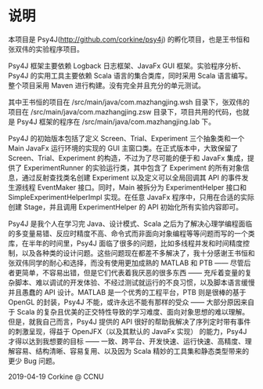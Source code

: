 # 说明

本项目是 Psy4J(http://github.com/corkine/psy4j) 的孵化项目，也是王书恒和张双伟的实验程序项目。

Psy4J 框架主要依赖 Logback 日志框架、JavaFx GUI 框架。实验程序分析、Psy4J 的实用工具主要依赖 Scala 语言的集合类库，同时采用 Scala 语言编写。整个项目采用 Maven 进行构建。没有完全并且充分的单元测试。

其中王书恒的项目在 /src/main/java/com.mazhangjing.wsh 目录下，张双伟的项目在 /src/main/java/com.mazhangjing.zsw 目录下，项目共用的代码，也就是 Psy4J 框架的程序在 /src/main/java/com.mazhangjing.lab 下。

Psy4J 的初始版本包括了定义 Screen、Trial、Experiment 三个抽象类和一个 Main JavaFx 运行环境的实现的 GUI 主窗口类。在正式版本中，大致保留了 Screen、Trial、Experiment 的构造，不过为了尽可能的便于和 JavaFx 集成，提供了 ExperimentRunner 的实验运行类，其中包含了 Experiment 的所有对象信息，通过反射查找类名创建 Experiment 以及定义可以全局回调其 API 的事件发生源线程 EventMaker 接口。同时，Main 被拆分为 ExperimentHelper 接口和 SimpleExperimentHelperImpl 实现。在任意 JavaFx 程序中，只用在合适的实际创建 Stage，并且调用 ExperimentHelper 的 API 初始化所有实验内容即可。

Psy4J 是我个人在学习完 Java、设计模式、Scala 之后为了解决心理学编程面临的多变量易错、反应时精度不高、命令式而非面向对象编程等等问题而写的一个类库，在半年的时间里，Psy4J 面临了很多的问题，比如多线程并发和时间精度控制，以及各种类的设计问题。这些问题现在都差不多解决了，我十分感谢王书恒和张双伟同学的耐心和选择，而没有使用更加成熟的 MATLAB 和 PTB —— 尽管后者更简单，不容易出错，但是它们代表着我厌恶的很多东西 —— 充斥着变量的复杂脚本、难以调试的开发体验、不经过测试就运行的不良习惯，以及脚本语言缓慢并且愚蠢的 API 设计。MATLAB 是一个优秀的工程平台，PTB 则是很棒的基于 OpenGL 的封装，Psy4J 不能，或许永远不能有那样的受众 —— 大部分原因来自于 Scala 的复杂且优美的正交特性导致的学习难度、面向对象思想的难以理解。但是，就我自己而言，Psy4J 提供的 API 很好的帮助我解决了序列定时带有事件的刺激呈现，得益于 OpenJFX（以及其默认的 JavaFx 实现） 的能力，Psy4J 才得以达到我想要的目标 —— 一致、跨平台、开发快速、运行快速、高精度、理解容易、结构清晰、容易复用、以及因为 Scala 精妙的工具集和静态类型带来的更少 Bug 问题。

2019-04-19 Corkine @ CCNU

